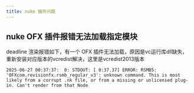 ```yaml
---
title: nuke 插件问题
---
```


## nuke OFX 插件报错无法加载指定模块
deadline 渲染报错如下，有一个 OFX 插件无法加载，原因是vc运行库dll缺失，重新安装对应版本的vcredist解决，这里是vcredist2013版本  
```log
2025-06-27 00:37:37:  0: STDOUT: [ 0:37.37] ERROR: RSMB5: 'OFXcom.revisionfx.rsmb_regular_v3': unknown command. This is most likely from a corrupt .nk file, or from a missing or unlicensed plug-in. Can't render from that Node
```